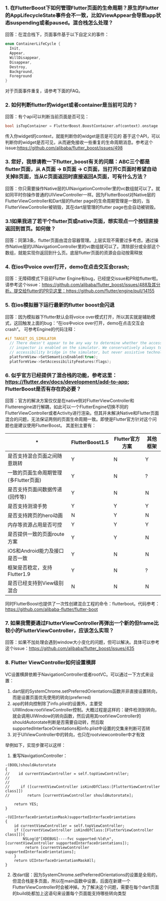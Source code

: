 ### 1. 在FlutterBoost下如何管理Flutter页面的生命周期？原生的Flutter的AppLifecycleState事件会不一致，比如ViewAppear会导致app状态suspending或者paused。混合栈怎么处理？
回答：在混合栈下，页面事件基于以下自定义的事件：
```dart
enum ContainerLifeCycle {
  Init,
  Appear,
  WillDisappear,
  Disappear,
  Destroy,
  Background,
  Foreground
}
```
对于页面事件重复，请参考下面的FAQ。
### 2. 如何判断flutter的widget或者container是当前可见的？
回答：有个api可以判断当前页面是否可见：
```dart
bool isTopContainer = FlutterBoost.BoostContainer.of(context).onstage
```
传入你widget的context，就能判断你的widget是否是可见的
基于这个API，可以判断你的widget是否可见，从而避免接收一些重复的生命周期消息。参考这个issue:https://github.com/alibaba/flutter_boost/issues/498

### 3. 您好，我想请教一下flutter_boost有关的问题：ABC三个都是flutter页面，从 A页面 -> B页面 -> C页面，当打开C页面时希望自动关掉B页面，当从C页面返回时直接返回A页面，可有什么方法？
回答：你只需要操作Native层的UINavigationController里的vc数组就可以了。就如同平时你操作普通的UIViewController一样。因为FlutterBoost对Native层的FlutterViewController和Dart层的flutter page的生命周期管理是一致的，当FlutterViewController被销毁，其在dart层管理的flutter page也会自动被销毁。

### 3.1如果我进了若干个flutter页或native页面，想实现点一个按钮直接返回到首页。如何做？
回答：同第3条，flutter页面由混合容器管理。上层实现不需要过多考虑。通过操作Native层的UINavigationController里的vc数组就可以了。清除部分或全部这个数组，就能实现你返回到什么页。底层flutter页面的资源会自动按需释放

### 4. 在ios中voice over打开，demo在点击交互会crash;
回答：无障碍模式下目前Flutter Engine有bug，已经提交issue和PR给flutter啦。请参考这个issue：https://github.com/alibaba/flutter_boost/issues/488及其分析。提交给flutter的PR见这里：https://github.com/flutter/engine/pull/14155

### 5. 在ios模拟器下运行最新的flutter boost会闪退
回答：因为模拟器下flutter默认会将voice over模式打开，所以其实就是辅助模式，这回触发上面的bug：“在ios中voice over打开，demo在点击交互会crash”。
可参考Engine的代码注释：
```c++
#if TARGET_OS_SIMULATOR
  // There doesn't appear to be any way to determine whether the accessibility
  // inspector is enabled on the simulator. We conservatively always turn on the
  // accessibility bridge in the simulator, but never assistive technology.
  platformView->SetSemanticsEnabled(true);
  platformView->SetAccessibilityFeatures(flags);
```

### 6. 似乎官方已经提供了混合栈的功能，参考这里：https://flutter.dev/docs/development/add-to-app; FlutterBoost是否有存在的必要？
回答：官方的解决方案仅仅是在native侧对FlutterViewController和Flutterengine进行解耦，如此可以一个FlutterEngine切换不同的FlutterViewController或者Activity进行渲染。但其并未解决Native和Flutter页面混合的问题，无法保证两侧的页面生命周期一致。即使是Flutter官方针对这个问题也是建议使用FlutterBoost。
其差别主要有：

|*|FlutterBoost1.5	|Flutter官方方案	|其他框架|
|----|----|----|----|
|是否支持混合页面之间随意跳转	|Y	|N	|Y|
|一致的页面生命周期管理(多Flutter页面)	|Y	|N	|?|
|是否支持页面间数据传递(回传等)	|Y	|N	|N|
|是否支持测滑手势	|Y	|Y	|Y|
|是否支持跨页的hero动画	|N	|Y	|N|
|内存等资源占用是否可控	|Y	|Y	|Y|
|是否提供一致的页面route方案	|Y	|Y	|N|
|iOS和Android能力及接口是否一致	|Y	|N	|N|
|框架是否稳定，支持Flutter1.9	|Y	|N	|?|
|是否已经支持到View级别混合	|N	|N	|N|

同时FlutterBoost也提供了一次性创建混合工程的命令：flutterboot。代码参考：https://github.com/alibaba-flutter/flutter-boot

### 7. 如果我需要通过FlutterViewController再弹出一个新的但frame比较小的FlutterViewController，应该怎么实现？
回答：如果不加处理会遇到window大小变化的问题，但可以解决。具体可以参考这个issue：https://github.com/alibaba/flutter_boost/issues/435

### 8. Flutter ViewController如何设置横屏
VC设置横屏依赖于NavigationController或者rootVC。可以通过一下方式来设置：
1. dart层的SystemChrome.setPreferredOrientations函数并非直接设置转向，而是设置页面优先使用的转向(preferred)
2. app的转向控制除了info.plist的设置外，主要受UIWindow.rootViewController控制。大概过程是这样的：硬件检测到转向，就会调用UIWindow的转向函数，然后调用其rootViewController的shouldAutorotate判断是否需要自动转，然后取supportedInterfaceOrientations和info.plist中设置的交集来判断可否转
3. 对于UIViewController中的转向，也只在rootviewcontroller中才有效

举例如下，实现步骤可以这样：
1. 重写NavigationController：
```objc
-(BOOL)shouldAutorotate
{
//    id currentViewController = self.topViewController;
//
//
//     if ([currentViewController isKindOfClass:[FlutterViewController class]])
//        return [currentViewController shouldAutorotate];

    return YES;
}

-(UIInterfaceOrientationMask)supportedInterfaceOrientations
{
    id currentViewController = self.topViewController;
    if ([currentViewController isKindOfClass:[FlutterViewController class]]){
        NSLog(@"[XDEBUG]----fvc supported:%ld\n",[currentViewController supportedInterfaceOrientations]);
         return [currentViewController supportedInterfaceOrientations];
    }
    return UIInterfaceOrientationMaskAll;
}
```
2. 改dart层：因为SystemChrome.setPreferredOrientations的设置是全局的，但混合栈是多页面，所以在main函数中设置，后面在新建一个FlutterViewController时会被冲掉。为了解决这个问题，需要在每个dart页面的build处都加上这语句来设置每个页面能支持哪些转向类型
